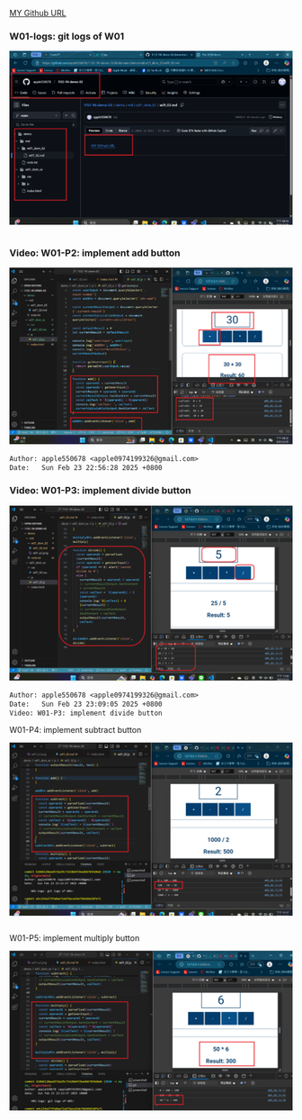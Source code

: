 [MY Github URL](https://github.com/apple550678/1132-1N-demo-02)

### W01-logs: git logs of W01

![](w01-logs.png)

```

```

### Video: W01-P2: implement add button

![](w01-p2.png)

```
Author: apple550678 <apple0974199326@gmail.com>
Date:   Sun Feb 23 22:56:28 2025 +0800
```

### Video: W01-P3: implement divide button

![](w01-p3.png)

```
Author: apple550678 <apple0974199326@gmail.com>
Date:   Sun Feb 23 23:09:05 2025 +0800
Video: W01-P3: implement divide button
```

W01-P4: implement subtract button

![](w01-p4.png)

```

```

W01-P5: implement multiply button

![](w01-p5.png)

```

```
